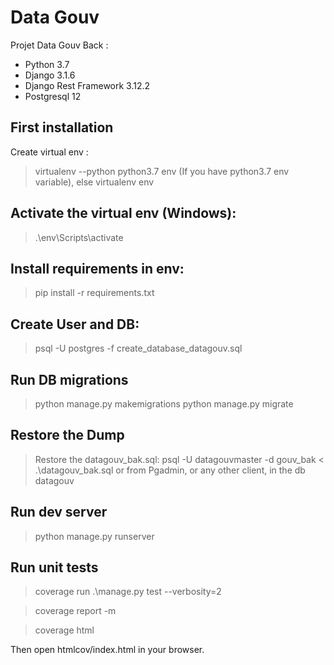 # Data Gouv

Projet Data Gouv Back :

-   Python 3.7
-   Django 3.1.6
-   Django Rest Framework 3.12.2
-   Postgresql 12

## First installation

Create virtual env :

> virtualenv --python python3.7 env (If you have python3.7 env variable), else
> virtualenv env

## Activate the virtual env (Windows):

> .\env\Scripts\activate

## Install requirements in env:

> pip install -r requirements.txt

## Create User and DB:

> psql -U postgres -f create_database_datagouv.sql

## Run DB migrations

> python manage.py makemigrations
> python manage.py migrate

## Restore the Dump

> Restore the datagouv_bak.sql:
> psql -U datagouvmaster -d gouv_bak < .\datagouv_bak.sql
> or from Pgadmin, or any other client, in the db datagouv

## Run dev server

> python manage.py runserver

## Run unit tests

> coverage run .\manage.py test --verbosity=2

> coverage report -m

> coverage html

Then open htmlcov/index.html in your browser.
